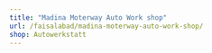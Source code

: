 ```yaml
---
title: "Madina Moterway Auto Work shop"
url: /faisalabad/madina-moterway-auto-work-shop/
shop: Autowerkstatt
---
```

